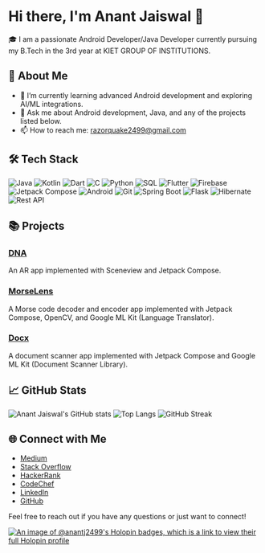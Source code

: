 # Hi there, I'm Anant Jaiswal 👋

🎓 I am a passionate Android Developer/Java Developer currently pursuing my B.Tech in the 3rd year at KIET GROUP OF INSTITUTIONS. 

## 🚀 About Me
- 🌱 I’m currently learning advanced Android development and exploring AI/ML integrations.
- 💬 Ask me about Android development, Java, and any of the projects listed below.
- 📫 How to reach me: razorquake2499@gmail.com

## 🛠️ Tech Stack
![Java](https://img.shields.io/badge/Java-ED8B00?style=for-the-badge&logo=java&logoColor=white)
![Kotlin](https://img.shields.io/badge/Kotlin-0095D5?style=for-the-badge&logo=kotlin&logoColor=white)
![Dart](https://img.shields.io/badge/Dart-0175C2?style=for-the-badge&logo=dart&logoColor=white)
![C](https://img.shields.io/badge/C-00599C?style=for-the-badge&logo=c&logoColor=white)
![Python](https://img.shields.io/badge/Python-3776AB?style=for-the-badge&logo=python&logoColor=white)
![SQL](https://img.shields.io/badge/SQL-4479A1?style=for-the-badge&logo=MySQL&logoColor=white)
![Flutter](https://img.shields.io/badge/Flutter-02569B?style=for-the-badge&logo=flutter&logoColor=white)
![Firebase](https://img.shields.io/badge/Firebase-FFCA28?style=for-the-badge&logo=firebase&logoColor=black)
![Jetpack Compose](https://img.shields.io/badge/Jetpack_Compose-4285F4?style=for-the-badge&logo=android&logoColor=white)
![Android](https://img.shields.io/badge/Android-3DDC84?style=for-the-badge&logo=android&logoColor=white)
![Git](https://img.shields.io/badge/Git-F05032?style=for-the-badge&logo=git&logoColor=white)
![Spring Boot](https://img.shields.io/badge/Spring_Boot-6DB33F?style=for-the-badge&logo=spring-boot&logoColor=white)
![Flask](https://img.shields.io/badge/Flask-000000?style=for-the-badge&logo=flask&logoColor=white)
![Hibernate](https://img.shields.io/badge/Hibernate-59666C?style=for-the-badge&logo=hibernate&logoColor=white)
![Rest API](https://img.shields.io/badge/Rest_API-FF6F00?style=for-the-badge&logo=rest-api&logoColor=white)

## 📚 Projects

### [DNA](https://github.com/Razorquake/DNA.git)
An AR app implemented with Sceneview and Jetpack Compose.

### [MorseLens](https://github.com/Razorquake/MorseLens.git)
A Morse code decoder and encoder app implemented with Jetpack Compose, OpenCV, and Google ML Kit (Language Translator).

### [Docx](https://github.com/Razorquake/Docx.git)
A document scanner app implemented with Jetpack Compose and Google ML Kit (Document Scanner Library).

## 📈 GitHub Stats
![Anant Jaiswal's GitHub stats](https://github-readme-stats.vercel.app/api?username=Razorquake&show_icons=true&theme=chartreuse-dark)
![Top Langs](https://github-readme-stats.vercel.app/api/top-langs/?username=Razorquake&layout=compact&theme=chartreuse-dark)
![GitHub Streak](https://nirzak-streak-stats.vercel.app/?user=Razorquake&theme=chartreuse-dark)


## 🌐 Connect with Me
- [Medium](https://medium.com/@razorquake2499)
- [Stack Overflow](https://stackoverflow.com/users/21783557/razorquake)
- [HackerRank](https://www.hackerrank.com/profile/CSEAIML22A_0011)
- [CodeChef](https://www.codechef.com/users/razorquake2499)
- [LinkedIn](https://www.linkedin.com/in/anant-jaiswal-63978b248/)
- [GitHub](https://github.com/Razorquake/)

Feel free to reach out if you have any questions or just want to connect!


<!--
**Anantj2499/Anantj2499** is a ✨ _special_ ✨ repository because its `README.md` (this file) appears on your GitHub profile.

Here are some ideas to get you started:

- 🔭 I’m currently working on ...
- 🌱 I’m currently learning ...
- 👯 I’m looking to collaborate on ...
- 🤔 I’m looking for help with ...
- 💬 Ask me about ...
- 📫 How to reach me: ...
- 😄 Pronouns: ...
- ⚡ Fun fact: ...
-->
[![An image of @anantj2499's Holopin badges, which is a link to view their full Holopin profile](https://holopin.me/anantj2499)](https://holopin.io/@anantj2499)
